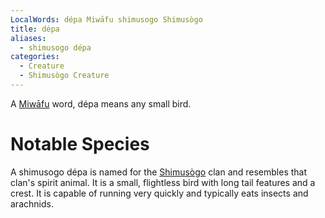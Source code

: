 ```yaml
---
LocalWords: dépa Miwāfu shimusogo Shimusògo
title: dépa
aliases:
  - shimusogo dépa
categories:
  - Creature
  - Shimusògo Creature
---
```


A [Miwāfu]() word, dépa means any small bird.

# Notable Species

A shimusogo dépa is named for the [Shimusògo]() clan and resembles that clan's spirit animal. It is a small, flightless bird with long tail features and a crest. It is capable of running very quickly and typically eats insects and arachnids.
